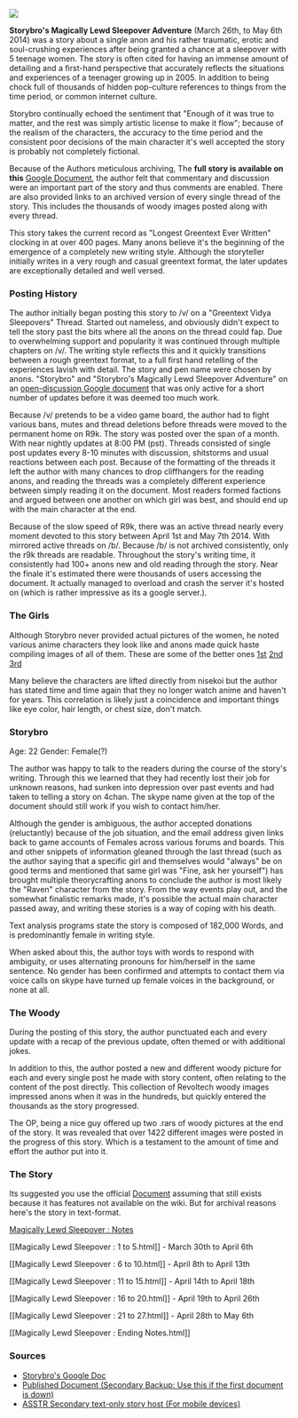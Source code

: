 ![](http://i.imgur.com/4xxpU3q.jpg)

**Storybro's Magically Lewd Sleepover Adventure** (March 26th, to May 6th 2014) was a story about a single anon and his rather traumatic, erotic and soul-crushing experiences after being granted a chance at a sleepover with 5 teenage women. The story is often cited for having an immense amount of detailing and a first-hand perspective that accurately reflects the situations and experiences of a teenager growing up in 2005. In addition to being chock full of thousands of hidden pop-culture references to things from the time period, or common internet culture.

Storybro continually echoed the sentiment that "Enough of it was true to matter, and the rest was simply artistic license to make it flow"; because of the realism of the characters, the accuracy to the time period and the consistent poor decisions of the main character it's well accepted the story is probably not completely fictional.

Because of the Authors meticulous archiving, The **full story is available on this** [Google Document](https://docs.google.com/document/d/1KvjPwwYXYNMopylbhQNl5e3_UFvV8qP_We72xWYCmao/edit#), the author felt that commentary and discussion were an important part of the story and thus comments are enabled. There are also provided links to an archived version of every single thread of the story. This includes the thousands of woody images posted along with every thread.

This story takes the current record as "Longest Greentext Ever Written" clocking in at over 400 pages. Many anons believe it's the beginning of the emergence of a completely new writing style. Although the storyteller initially writes in a very rough and casual greentext format, the later updates are exceptionally detailed and well versed.


### Posting History

The author initially began posting this story to /v/ on a "Greentext Vidya Sleepovers" Thread. Started out nameless, and obviously didn't expect to tell the story past the bits where all the anons on the thread could fap. Due to overwhelming support and popularity it was continued through multiple chapters on /v/. The writing style reflects this and it quickly transitions between a rough greentext format, to a full first hand retelling of the experiences lavish with detail. The story and pen name were chosen by anons. "Storybro" and "Storybro's Magically Lewd Sleepover Adventure" on an [open-discussion Google document](https://docs.google.com/document/d/1JDJVFoV2liUOI0BPSMZVPUvT1PNUrTiSRMIQz6DTiT8/edit#heading=h.3p5440nfv9t6) that was only active for a short number of updates before it was deemed too much work.

Because /v/ pretends to be a video game board, the author had to fight various bans, mutes and thread deletions before threads were moved to the permanent home on R9k. The story was posted over the span of a month. With near nightly updates at 8:00 PM (pst). Threads consisted of single post updates every 8-10 minutes with discussion, shitstorms and usual reactions between each post. Because of the formatting of the threads it left the author with many chances to drop cliffhangers for the reading anons, and reading the threads was a completely different experience between simply reading it on the document. Most readers formed factions and argued between one another on which girl was best, and should end up with the main character at the end.

Because of the slow speed of R9k, there was an active thread nearly every moment devoted to this story between April 1st and May 7th 2014. With mirrored active threads on /b/. Because /b/ is not archived consistently, only the r9k threads are readable. Throughout the story's writing time, it consistently had 100+ anons new and old reading through the story. Near the finale it's estimated there were thousands of users accessing the document. It actually managed to overload and crash the server it's hosted on (which is rather impressive as its a google server.).




### The Girls

Although Storybro never provided actual pictures of the women, he noted various anime characters they look like and anons made quick haste compiling images of all of them.
These are some of the better ones
[1st](http://i.imgur.com/b2DoRRa.jpg)
[2nd](http://i.imgur.com/P0hN9zJ.jpg)
[3rd](http://i.imgur.com/ywU83MM.png)

Many believe the characters are lifted directly from nisekoi but the author has stated time and time again that they no longer watch anime and haven't for years. This correlation is likely just a coincidence and important things like eye color, hair length, or chest size, don't match.

### Storybro

Age: 22
Gender: Female(?)

The author was happy to talk to the readers during the course of the story's writing. Through this we learned that they had recently lost their job for unknown reasons, had sunken into depression over past events and had taken to telling a story on 4chan. The skype name given at the top of the document should still work if you wish to contact him/her.

Although the gender is ambiguous, the author accepted donations (reluctantly) because of the job situation, and the email address given links back to game accounts of Females across various forums and boards. This and other snippets of information gleaned through the last thread (such as the author saying that a specific girl and themselves would "always" be on good terms and mentioned that same girl was "Fine, ask her yourself") has brought multiple theorycrafting anons to conclude the author is most likely the "Raven" character from the story. From the way events play out, and the somewhat finalistic remarks made, it's possible the actual main character passed away, and writing these stories is a way of coping
with his death.

Text analysis programs state the story is composed of 182,000 Words, and is predominantly female in writing style.


When asked about this, the author toys with words to respond with ambiguity, or uses alternating pronouns for him/herself in the same sentence. No gender has been confirmed and attempts to contact them via voice calls on skype have turned up female voices in the background, or none at all.

### The Woody

During the posting of this story, the author punctuated each and every update with a recap of the previous update, often themed or with additional jokes. 

In addition to this, the author posted a new and different woody picture for each and every single post he made with story content, often relating to the content of the post directly. This collection of Revoltech woody images impressed anons when it was in the hundreds, but quickly entered the thousands as the story progressed.

The OP, being a nice guy offered up two .rars of woody pictures at the end of the story. It was revealed that over 1422 different images were posted in the progress of this story. Which is a testament to the amount of time and effort the author put into it.

### The Story
Its suggested you use the official [Document](https://docs.google.com/document/d/1KvjPwwYXYNMopylbhQNl5e3_UFvV8qP_We72xWYCmao/edit#) assuming that still exists because it has features not available on the wiki. But for archival reasons here's the story in text-format.

[Magically Lewd Sleepover : Notes](https://github.com/bibanon/bibanon/wiki/Magically-Lewd-Sleepover-:-Notes)

[[Magically Lewd Sleepover : 1 to 5.html]] - March 30th to April 6th

[[Magically Lewd Sleepover : 6 to 10.html]] - April 8th to April 13th

[[Magically Lewd Sleepover : 11 to 15.html]] - April 14th to April 18th

[[Magically Lewd Sleepover : 16 to 20.html]] - April 19th to April 26th

[[Magically Lewd Sleepover : 21 to 27.html]] - April 28th to May 6th

[[Magically Lewd Sleepover : Ending Notes.html]]

### Sources

* [Storybro's Google Doc](https://docs.google.com/document/d/1KvjPwwYXYNMopylbhQNl5e3_UFvV8qP_We72xWYCmao/edit#)
* [Published Document (Secondary Backup: Use this if the first document is down)](https://docs.google.com/document/d/1KvjPwwYXYNMopylbhQNl5e3_UFvV8qP_We72xWYCmao/pub)
* [ASSTR Secondary text-only story host (For mobile devices)](http://www.asstr.org/files/Authors/Storybro/)